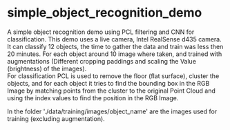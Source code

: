 # simple_object_recognition_demo
A simple object recognition demo using PCL filtering and CNN for classification.
This demo uses a live camera, Intel RealSense d435 camera.  
It can classify 12 objects, the time to gather the data and train was less then 20 minutes. For each object around 10 image where taken, and trained with augmentations (Different cropping paddings and scaling the Value (brightness) of the images).   
For classification PCL is used to remove the floor (flat surface), cluster the objects, and for each object it tries to find the bounding box in the RGB Image by matching points from the cluster to the original Point Cloud and using the index values to find the position in the RGB Image. 
  
In the folder './data/training/images/object_name' are the images used for training (excluding augmentation). 


